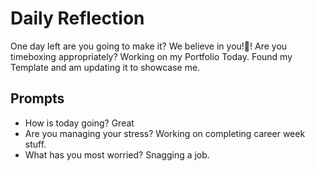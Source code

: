 # Daily Reflection
One day left are you going to make it? We believe in you!💖! Are you timeboxing appropriately? 
Working on my Portfolio Today. Found my Template and am updating it to showcase me. 
## Prompts
- How is today going? 
Great
- Are you managing your stress?
Working on completing career week stuff.
- What has you most worried?
Snagging a job.